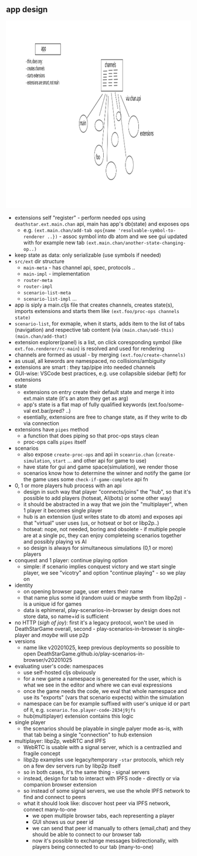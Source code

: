 ## app design

<img height="512px" src="./svg/2020-10-25-extensions.svg"></img>

- extensions self "register" - perform needed ops using `deathstar.ext.main.chan` api, main has app's db(state) and exposes ops
  - e.g. `(ext.main.chan/add-tab ops{name 'resolvable-symbol-to-renderer ..})` - assoc symbol into db atom and we see gui updated with for example new tab
  `(ext.main.chan/another-state-changing-op..)`
- keep state as data: only serializable (use symbols if needed)
- `src/ext` dir structure
  - `main-meta` - has channel api, spec, protocols ..
  - `main-impl` - implementation
  - `router-meta`
  - `router-impl`
  - `scenario-list-meta`
  - `scenario-list-impl`
  ...
- app is siply a main.cljs file that creates channels, creates state(s), imports extensions and starts them like `(ext.foo/proc-ops channels state)`
- `scenario-list`, for exmaple, when it starts, adds item to the list of tabs (navigation) and respective tab content (via  `(main.chan/add-this)` `(main.chan/add-that)`
- extension explorer(panel) is a list, on click coresponding symbol (like `ext.foo.renderer/rc-main`) is resolved and used for rendering
- channels are formed as usual - by merging `(ext.foo/create-channels)`
- as usual, all kewords are namespaced, no collisions/ambiguity
- extensions are smart : they tap/pipe into needed channels
- GUI-wise: VSCode best practices, e.g. use collapsible sidebar (left) for extensions
- state 
  - extensions on entry create their default state and merge it into ext.main state (it's an atom they get as arg)
  - app's state is a flat map of fully qualified keywords (ext.foo/some-val ext.bar/pred? ..)
  - esentially, extensions are free to change state, as if they write to db via connection
- extensions have `pipes` method
  - a function that does piping so that proc-ops stays clean
  - proc-ops calls `pipes` itself
- scenarios
  - also expose `create-proc-ops` and api in `sceanrio.chan` (`create-simulation`, `start` ... and other api for game to use)
  - have state for gui and game space(simulation), we render those
  - scenarios know how to determine the winner and notify the game (or the game uses some `check-if-game-complete` api fn
- 0, 1 or more players hub process with an api
  - design in such way that player "connects/joins" the "hub", so that it's possible to add players (hotseat, AI(bots) or some other way)
  - it should be abstracted in a way that we join the "multiplayer", when 1 player it becomes single player
  - hub is an extension (just writes state to db atom) and exposes api that "virtual" user uses (us, or hotseat or bot or libp2p..)
  - hotseat: nope, not needed, boring and obsolete - if multiple people are at a single pc, they can enjoy completeing scenarios together and possibly playing vs AI
  - so design is always for simultaneous simulations (0,1 or more) players
- conquest and 1 player: continue playing option
  - simple: if scenario implies conquest victory and we start single player, we see "vicotry" and option "continue playing" - so we play on
- identity
  - on opening browser page, user enters their name
  - that name plus some id (random uuid or maybe smth from libp2p) - is a unique id for games
  - data is ephimeral, play-scenarios-in-browser by design does not store data, so name+id is sufficient
- no HTTP (*sigh of joy*): first it's a legacy protocol, won't be used in DeathStarGame overall, second - play-scenarios-in-browser is single-player and *maybe* will use p2p
- versions
  - name like v20201025, keep previous deployments so possible to open DeathStarGame.github.io/play-scenarios-in-browser/v20201025
- evaluating user's code: namespaces
  - use self-hosted cljs obviously
  - for a new game a namespace is genereated for the user, which is what we see in the editor and where we can eval expressions
  - once the game needs the code, we eval that whole namespace and use its "exports" (vars that scenario expects) within the simulation
  - namespace can be for example suffixed with user's unique id or part of it, e.g. `scenario.foo.player-code-2834j9jfs`
  - hub(multiplayer) extension contains this logic
- single player
  - the scenarios should be playable in single palyer mode as-is, with that tab being a single "connection" to hub extension
- multiplayer: libp2p, webRTC and IPFS
  - WebRTC is usable with a signal server, which is a centrazlied and fragile concept
  - libp2p examples use legacy/temporary `-star` protocols, which rely on a few dev servers run by libp2p itself
  - so in both cases, it's the same thing - signal servers
  - instead, design for tab to interact with IPFS node  - directly or via companion browser extension
  - so instead of some signal servers, we use the whole IPFS network to find and connect to peers
  - what it should look like: discover host peer via IPFS network, connect many-to-one
    - we open multiple browser tabs, each representing a player
    - GUI shows us our peer id
    - we can send that peer id manually to others (email,chat) and they should be able to connect to our browser tab
    - now it's possible to exchange messages bidirectionally, with players being connected to our tab (many-to-one)